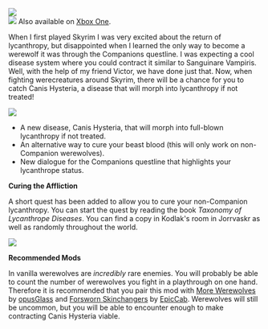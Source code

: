 ![](https://raw.githubusercontent.com/PierreDespereaux/PierreDespereaux/master/assets/images/banners/Canis%20Hysteria.png)\
[![](https://raw.githubusercontent.com/PierreDespereaux/PierreDespereaux/master/assets/images/Xbox%20Tiny.png)](https://bethesda.net/en/mods/skyrim/mod-detail/4225344)﻿﻿﻿ Also available on [Xbox One﻿﻿](https://bethesda.net/en/mods/skyrim/mod-detail/4225344)﻿.

When I first played Skyrim I was very excited about the return of lycanthropy, but disappointed when I learned the only way to become a werewolf it was through the Companions questline. I was expecting a cool disease system where you could contract it similar to Sanguinare Vampiris. Well, with the help of my friend Victor, we have done just that. Now, when fighting werecreatures around Skyrim, there will be a chance for you to catch Canis Hysteria, a disease that will morph into lycanthropy if not treated!

![](https://raw.githubusercontent.com/PierreDespereaux/PierreDespereaux/master/assets/images/banners/Features.png)

-   A new disease, Canis Hysteria, that will morph into full-blown lycanthropy if not treated.
-   An alternative way to cure your beast blood (this will only work on non-Companion werewolves).
-   New dialogue for the Companions questline that highlights your lycanthrope status.

**Curing the Affliction**

A short quest has been added to allow you to cure your non-Companion lycanthropy. You can start the quest by reading the book *Taxonomy of Lycanthrope Diseases*. You can find a copy in Kodlak's room in Jorrvaskr as well as randomly throughout the world.

![](https://raw.githubusercontent.com/TateTaylorUSA/TateTaylorUSA/master/assets/images/canis%20hysteria/WWLoreBook.png)

**Recommended Mods**

In vanilla werewolves are *incredibly* rare enemies. You will probably be able to count the number of werewolves you fight in a playthrough on one hand. Therefore it is recommended that you pair this mod with [More Werewolves](https://www.nexusmods.com/skyrimspecialedition/mods/7259) by [opusGlass](https://www.nexusmods.com/skyrimspecialedition/users/6123863) and [Forsworn Skinchangers](https://www.nexusmods.com/skyrimspecialedition/mods/34900) by [EpicCab](https://www.nexusmods.com/skyrimspecialedition/users/4117328). Werewolves will still be uncommon, but you will be able to encounter enough to make contracting Canis Hysteria viable.
